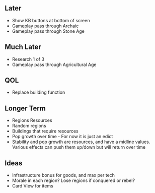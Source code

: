 ## Later

- Show KB buttons at bottom of screen
- Gameplay pass through Archaic
- Gameplay pass through Stone Age

## Much Later

- Research 1 of 3
- Gameplay pass through Agricultural Age

## QOL

- Replace building function

## Longer Term

- Regions Resources
- Random regions
- Buildings that require resources
- Pop growth over time - For now it is just an edict
- Stability and pop growth are resources, and have a midline values. Various effects can push them up/down but will return over time

## Ideas

- Infrastructure bonus for goods, and max per tech
- Morale in each region? Lose regions if conquered or rebel?
- Card View for items
